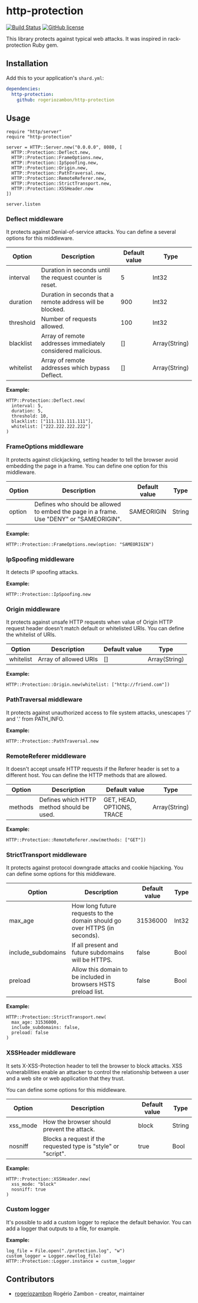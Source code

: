 # http-protection

[![Build Status](https://travis-ci.org/rogeriozambon/http-protection.svg?branch=master)](https://travis-ci.org/rogeriozambon/http-protection)
[![GitHub license](https://img.shields.io/badge/license-MIT-blue.svg)](https://raw.githubusercontent.com/rogeriozambon/http-protection/master/LICENSE)

This library protects against typical web attacks. It was inspired in rack-protection Ruby gem.

## Installation

Add this to your application's `shard.yml`:

```yaml
dependencies:
  http-protection:
    github: rogeriozambon/http-protection
```

## Usage

```crystal
require "http/server"
require "http-protection"

server = HTTP::Server.new("0.0.0.0", 8080, [
  HTTP::Protection::Deflect.new,
  HTTP::Protection::FrameOptions.new,
  HTTP::Protection::IpSpoofing.new,
  HTTP::Protection::Origin.new,
  HTTP::Protection::PathTraversal.new,
  HTTP::Protection::RemoteReferer.new,
  HTTP::Protection::StrictTransport.new,
  HTTP::Protection::XSSHeader.new
])

server.listen
```

### Deflect middleware

It protects against Denial-of-service attacks. You can define a several options for this middleware.

Option | Description | Default value | Type
------ | ----------- | ------------- | ----
interval | Duration in seconds until the request counter is reset. | 5 | Int32
duration | Duration in seconds that a remote address will be blocked. | 900 | Int32
threshold | Number of requests allowed. | 100 | Int32
blacklist | Array of remote addresses immediately considered malicious. | [] | Array(String)
whitelist | Array of remote addresses which bypass Deflect. | [] | Array(String)

**Example:**

```crystal
HTTP::Protection::Deflect.new(
  interval: 5,
  duration: 5,
  threshold: 10,
  blacklist: ["111.111.111.111"],
  whitelist: ["222.222.222.222"]
)
```

### FrameOptions middleware

It protects against clickjacking, setting header to tell the browser avoid embedding the page in a frame. You can define one option for this middleware.

Option | Description | Default value | Type
------ | ----------- | ------------- | ----
option | Defines who should be allowed to embed the page in a frame. Use "DENY" or "SAMEORIGIN". | SAMEORIGIN | String

**Example:**

```crystal
HTTP::Protection::FrameOptions.new(option: "SAMEORIGIN")
```

### IpSpoofing middleware

It detects IP spoofing attacks.

**Example:**

```crystal
HTTP::Protection::IpSpoofing.new
```

### Origin middleware

It protects against unsafe HTTP requests when value of Origin HTTP request header doesn't match default or whitelisted URIs. You can define the whitelist of URIs.

Option | Description | Default value | Type
------ | ----------- | ------------- | ----
whitelist | Array of allowed URIs | [] | Array(String)

**Example:**

```crystal
HTTP::Protection::Origin.new(whitelist: ["http://friend.com"])
```

### PathTraversal middleware

It protects against unauthorized access to file system attacks, unescapes '/' and '.' from PATH_INFO.

**Example:**

```crystal
HTTP::Protection::PathTraversal.new
```

### RemoteReferer middleware

It doesn't accept unsafe HTTP requests if the Referer header is set to a different host. You can define the HTTP methods that are allowed.

Option | Description | Default value | Type
------ | ----------- | ------------- | ----
methods | Defines which HTTP method should be used. | GET, HEAD, OPTIONS, TRACE | Array(String)

**Example:**

```crystal
HTTP::Protection::RemoteReferer.new(methods: ["GET"])
```

### StrictTransport middleware

It protects against protocol downgrade attacks and cookie hijacking. You can define some options for this middleware.

Option | Description | Default value | Type
------ | ----------- | ------------- | ----
max_age | How long future requests to the domain should go over HTTPS (in seconds). | 31536000 | Int32
include_subdomains | If all present and future subdomains will be HTTPS. | false | Bool
preload | Allow this domain to be included in browsers HSTS preload list. | false | Bool

**Example:**

```crystal
HTTP::Protection::StrictTransport.new(
  max_age: 31536000,
  include_subdomains: false,
  preload: false
)
```

### XSSHeader middleware

It sets X-XSS-Protection header to tell the browser to block attacks. XSS vulnerabilities enable an attacker to control the relationship between a user and a web site or web application that they trust.

You can define some options for this middleware.

Option | Description | Default value | Type
------ | ----------- | ------------- | ----
xss_mode | How the browser should prevent the attack. | block | String
nosniff | Blocks a request if the requested type is "style" or "script". | true | Bool

**Example:**

```crystal
HTTP::Protection::XSSHeader.new(
  xss_mode: "block"
  nosniff: true
)
```

### Custom logger

It's possible to add a custom logger to replace the default behavior. You can add a logger that outputs to a file, for example.

**Example:**

```crystal
log_file = File.open("./protection.log", "w")
custom_logger = Logger.new(log_file)
HTTP::Protection::Logger.instance = custom_logger
```

## Contributors

- [rogeriozambon](https://github.com/rogeriozambon) Rogério Zambon - creator, maintainer
